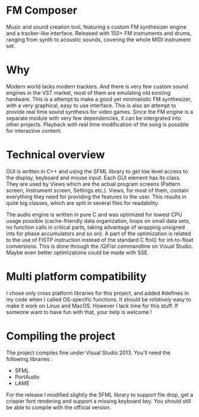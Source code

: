 # FM Composer
Music and sound creation tool, featuring a custom FM synthesizer engine and a tracker-like interface.
Released with 150+ FM instruments and drums, ranging from synth to acoustic sounds, covering the whole MIDI instrument set.

# Why
Modern world lacks modern trackers. And there is very few custom sound engines in the VST market, most of them are emulating old existing hardware.
This is a attempt to make a good yet minimalistic FM synthesizer, with a very graphical, easy to use interface.
This is also an attempt to provide real time sound synthesis for video games. Since the FM engine is a separate module with very few dependencies, it can be intergrated into other projects. Playback with real time modification of the song is possible for interactive content.

# Technical overview
GUI is written in C++ and using the SFML library to get low level access to the display, keyboard and mouse input. Each GUI element has its class. They are used by Views which are the actual program screens (Pattern screen, Instrument screen, Settings etc.). Views, for most of them, contain everything they need for providing the features to the user. This results in quite big classes, which are split in several files for readability.

The audio engine is written in pure C and was optimized for lowest CPU usage possible (cache-friendly data organization, loops on small data sets, no function calls in critical parts, taking advantage of wrapping unsigned ints for phase accumulators and so on). A part of the optimization is related to the use of FISTP instruction instead of the standard C ftol() for int-to-float conversions. This is done through the /QiFist commandline on Visual Studio. Maybe even better optimizations could be made with SSE.

# Multi platform compatibility
I chose only cross platform libraries for this project, and added #defines in my code when I called OS-specific functions. It should be *relatively* easy to make it work on Linux and MacOS. However I lack time for this stuff. If someone want to have fun with that, your help is welcome !

# Compiling the project
The project compiles fine under Visual Studio 2013. You'll need the following libraries :
- SFML
- PortAudio
- LAME

For the release I modified slightly the SFML library to support file drop, get a crispier font rendering and support a missing keyboard key. You should still be able to compile with the official version.
